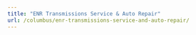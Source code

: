 ```yaml
---
title: "ENR Transmissions Service & Auto Repair"
url: /columbus/enr-transmissions-service-and-auto-repair/
---
```

